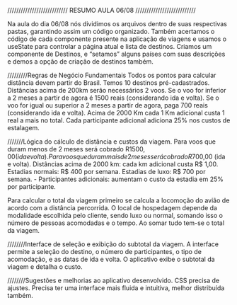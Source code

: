 /////////////////////////// RESUMO AULA 06/08 ///////////////////////////

Na aula do dia 06/08 nós dividimos  os arquivos dentro de suas respectivas pastas, garantindo assim um código organizado. Também acertamos o código de cada componente presente na aplicação de viagens e usamos o useState para controlar a página atual e lista de destinos. Criamos um componente de Destinos, e “setamos” alguns países com suas descrições e demos a opção de criação de destinos também.

/////////Regras de Negócio Fundamentais
Todos os pontos para calcular distância devem partir do Brasil.
Temos 10 destinos pré-cadastrados. 
Distâncias acima de 200km serão necessários 2 voos. 
Se o voo for inferior a 2 meses a partir de agora é 1500 reais (considerando ida e volta).
Se o voo for igual ou superior a 2 meses a partir de agora, paga 700 reais (considerando ida e volta).
Acima de 2000 Km cada 1 Km adicional custa 1 real a mais no total.
Cada participante adicional adiciona 25% nos custos de estalagem.

///////Lógica do cálculo de distância e custos da viagem.
Para voos que duram menos de 2 meses será cobrado R$1500,00 (ida e volta).
Para voos que duram mais de 2 meses será cobrado R$700,00 (ida e volta). 
 Distâncias acima de 2000 km: cada km adicional custa R$ 1,00.
     Estadias normais: R$ 400 por semana.
     Estadias de luxo: R$ 700 por semana.
     - Participantes adicionais: aumentam o custo da estadia em 25% por participante.

Para calcular o total da viagem primeiro se calcula a locomoção do avião de acordo com a distância percorrida. O local de hospedagem depende da modalidade escolhida pelo cliente, sendo luxo ou normal, somando isso o número de pessoas acomodadas e o tempo. Ao somar tudo tem-se o total da viagem. 


////////Interface de seleção e exibição do subtotal da viagem.
A interface permite a seleção do destino, o número de participantes, o tipo de acomodação, e as datas de ida e volta. O aplicativo exibe o subtotal da viagem e detalha o custo. 

////////Sugestões e melhorias ao aplicativo desenvolvido.
CSS precisa de ajustes. 
Precisa ter uma interface mais fluida e intuitiva, melhor distribuída também. 

